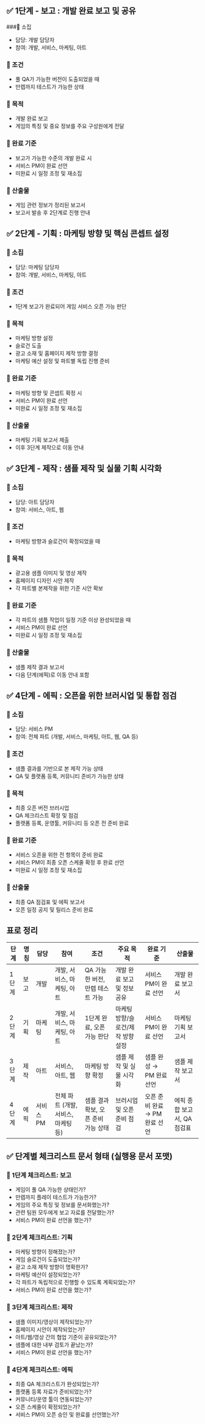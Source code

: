 ## ✅ 1단계 - 보고 : 개발 완료 보고 및 공유
###📌 소집
- 담당: 개발 담당자
- 참여: 개발, 서비스, 마케팅, 아트

### 📌 조건
- 풀 QA가 가능한 버전이 도출되었을 때
- 만렙까지 테스트가 가능한 상태

### 📌 목적

- 개발 완료 보고
- 게임의 특징 및 중요 정보를 주요 구성원에게 전달

### 📌 완료 기준
- 보고가 가능한 수준의 개발 완료 시
- 서비스 PM이 완료 선언
- 미완료 시 일정 조정 및 재소집

### 📌 산출물
- 게임 관련 정보가 정리된 보고서
- 보고서 발송 후 2단계로 진행 안내

## ✅ 2단계 - 기획 : 마케팅 방향 및 핵심 콘셉트 설정
### 📌 소집

- 담당: 마케팅 담당자
- 참여: 개발, 서비스, 마케팅, 아트

### 📌 조건
- 1단계 보고가 완료되어 게임 서비스 오픈 가능 판단

### 📌 목적
- 마케팅 방향 설정
- 슬로건 도출
- 광고 소재 및 홈페이지 제작 방향 결정
- 마케팅 예산 설정 및 파트별 독립 진행 준비

### 📌 완료 기준
- 마케팅 방향 및 콘셉트 확정 시
- 서비스 PM이 완료 선언
- 미완료 시 일정 조정 및 재소집

### 📌 산출물
- 마케팅 기획 보고서 제출
- 이후 3단계 제작으로 이동 안내

## ✅ 3단계 - 제작 : 샘플 제작 및 실물 기획 시각화
### 📌 소집
- 담당: 아트 담당자
- 참여: 서비스, 아트, 웹

### 📌 조건
- 마케팅 방향과 슬로건이 확정되었을 때

### 📌 목적
- 광고용 샘플 이미지 및 영상 제작
- 홈페이지 디자인 시안 제작
- 각 파트별 본제작을 위한 기준 시안 확보

### 📌 완료 기준
- 각 파트의 샘플 작업이 일정 기준 이상 완성되었을 때
- 서비스 PM이 완료 선언
- 미완료 시 일정 조정 및 재소집

### 📌 산출물
- 샘플 제작 결과 보고서
- 다음 단계(에픽)로 이동 안내 포함

## ✅ 4단계 - 에픽 : 오픈을 위한 브러시업 및 통합 점검
### 📌 소집
- 담당: 서비스 PM
- 참여: 전체 파트 (개발, 서비스, 마케팅, 아트, 웹, QA 등)

### 📌 조건
- 샘플 결과를 기반으로 본 제작 가능 상태
- QA 및 플랫폼 등록, 커뮤니티 준비가 가능한 상태

### 📌 목적
- 최종 오픈 버전 브러시업
- QA 체크리스트 확정 및 점검
- 플랫폼 등록, 운영툴, 커뮤니티 등 오픈 전 준비 완료

### 📌 완료 기준
- 서비스 오픈을 위한 전 항목이 준비 완료
- 서비스 PM이 최종 오픈 스케줄 확정 후 완료 선언
- 미완료 시 일정 조정 및 재소집

### 📌 산출물
- 최종 QA 점검표 및 에픽 보고서
- 오픈 일정 공지 및 릴리스 준비 완료







## 표로 정리

| 단계   | 명칭     | 담당          | 참여                                  | 조건                                           | 주요 목적                                     | 완료 기준                                  | 산출물                    |
|--------|----------|---------------|---------------------------------------|------------------------------------------------|------------------------------------------------|---------------------------------------------|---------------------------|
| 1단계  | 보고     | 개발          | 개발, 서비스, 마케팅, 아트            | QA 가능한 버전, 만렙 테스트 가능               | 개발 완료 보고 및 정보 공유                   | 서비스 PM이 완료 선언                        | 개발 완료 보고서         |
| 2단계  | 기획     | 마케팅        | 개발, 서비스, 마케팅, 아트            | 1단계 완료, 오픈 가능 판단                    | 마케팅 방향/슬로건/제작 방향 설정             | 서비스 PM이 완료 선언                        | 마케팅 기획 보고서       |
| 3단계  | 제작     | 아트          | 서비스, 아트, 웹                      | 마케팅 방향 확정                              | 샘플 제작 및 실물 시각화                       | 샘플 완성 → PM 완료 선언                    | 샘플 제작 보고서         |
| 4단계  | 에픽     | 서비스 PM     | 전체 파트 (개발, 서비스, 마케팅 등)   | 샘플 결과 확보, 오픈 준비 가능 상태           | 브러시업 및 오픈 준비 점검                     | 오픈 준비 완료 → PM 완료 선언               | 에픽 종합 보고서, QA 점검표 |




## ✅ 단계별 체크리스트 문서 형태 (실행용 문서 포맷)

### 📄 1단계 체크리스트: 보고
- 게임이 풀 QA 가능한 상태인가?
-  만렙까지 플레이 테스트가 가능한가?
-  게임의 주요 특징 및 정보를 문서화했는가?
-  관련 팀원 모두에게 보고 자료를 전달했는가?
-  서비스 PM이 완료 선언을 했는가?

### 📄 2단계 체크리스트: 기획
- 마케팅 방향이 정해졌는가?
- 게임 슬로건이 도출되었는가?
- 광고 소재 제작 방향이 명확한가?
- 마케팅 예산이 설정되었는가?
- 각 파트가 독립적으로 진행할 수 있도록 계획되었는가?
- 서비스 PM이 완료 선언을 했는가?

### 📄 3단계 체크리스트: 제작
- 샘플 이미지/영상이 제작되었는가?
- 홈페이지 시안이 제작되었는가?
- 아트/웹/영상 간의 협업 기준이 공유되었는가?
- 샘플에 대한 내부 검토가 끝났는가?
- 서비스 PM이 완료 선언을 했는가?

### 📄 4단계 체크리스트: 에픽
- 최종 QA 체크리스트가 완성되었는가?
- 플랫폼 등록 자료가 준비되었는가?
- 커뮤니티/운영 툴이 연동되었는가?
- 오픈 스케줄이 확정되었는가?
- 서비스 PM이 오픈 승인 및 완료를 선언했는가?







